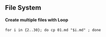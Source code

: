 ## File System

#### Create multiple files with Loop

    for i in {2..30}; do cp 01.md "$i.md" ; done
